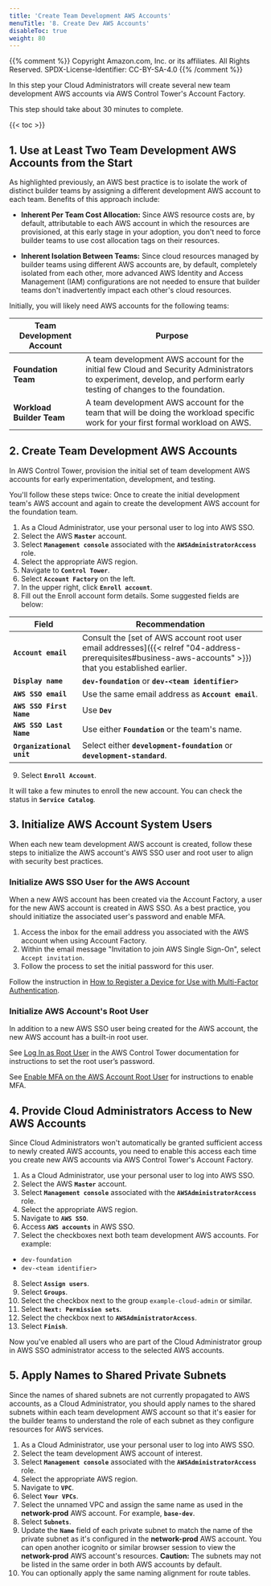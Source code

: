 ```yaml
---
title: 'Create Team Development AWS Accounts'
menuTitle: '8. Create Dev AWS Accounts'
disableToc: true
weight: 80
---
```


{{% comment %}}
Copyright Amazon.com, Inc. or its affiliates. All Rights Reserved.
SPDX-License-Identifier: CC-BY-SA-4.0
{{% /comment %}}

In this step your Cloud Administrators will create several new team development AWS accounts via AWS Control Tower's Account Factory.

This step should take about 30 minutes to complete.

{{< toc >}}

## 1. Use at Least Two Team Development AWS Accounts from the Start

As highlighted previously, an AWS best practice is to isolate the work of distinct builder teams by assigning a different development AWS account to each team. Benefits of this approach include:

* **Inherent Per Team Cost Allocation:** Since AWS resource costs are, by default, attributable to each AWS account in which the resources are provisioned, at this early stage in your adoption, you don't need to force builder teams to use cost allocation tags on their resources.

* **Inherent Isolation Between Teams:** Since cloud resources managed by builder teams using different AWS accounts are, by default, completely isolated from each other, more advanced AWS Identity and Access Management (IAM) configurations are not needed to ensure that builder teams don't inadvertently impact each other's cloud resources.

Initially, you will likely need AWS accounts for the following teams:

|Team Development Account|Purpose|
|----------------|-------|
|**Foundation Team**|A team development AWS account for the initial few Cloud and Security Administrators to experiment, develop, and perform early testing of changes to the foundation.|
|**Workload Builder Team**|A team development AWS account for the team that will be doing the workload specific work for your first formal workload on AWS.|

## 2. Create Team Development AWS Accounts

In AWS Control Tower, provision the initial set of team development AWS accounts for early experimentation, development, and testing. 

You'll follow these steps twice: Once to create the initial development team's AWS account and again to create the development AWS account for the foundation team.

1. As a Cloud Administrator, use your personal user to log into AWS SSO.
2. Select the AWS **`Master`** account.
3. Select **`Management console`** associated with the **`AWSAdministratorAccess`** role.
4. Select the appropriate AWS region.
5. Navigate to **`Control Tower`**.
6. Select **`Account Factory`** on the left.
7. In the upper right, click **`Enroll account`**.
8. Fill out the Enroll account form details. Some suggested fields are below:

|Field|Recommendation|
|-----|---------------|
|**`Account email`**|Consult the [set of AWS account root user email addresses]({{< relref "04-address-prerequisites#business-aws-accounts" >}}) that you established earlier.|
|**`Display name`**|**`dev-foundation`** or **`dev-<team identifier>`**|
|**`AWS SSO email`**|Use the same email address as **`Account email`**.|
|**`AWS SSO First Name`**|Use **`Dev`**|
|**`AWS SSO Last Name`**|Use either **`Foundation`** or the team's name.|
|**`Organizational unit`**|Select either **`development-foundation`** or **`development-standard`**.|

9. Select **`Enroll Account`**.

It will take a few minutes to enroll the new account. You can check the status in **`Service Catalog`**.

## 3. Initialize AWS Account System Users

When each new team development AWS account is created, follow these steps to initialize the AWS account's AWS SSO user and root user to align with security best practices.

### Initialize AWS SSO User for the AWS Account
When a new AWS account has been created via the Account Factory, a user for the new AWS account is created in AWS SSO. As a best practice, you should initiatize the associated user's password and enable MFA. 

1. Access the inbox for the email address you associated with the AWS account when using Account Factory.
2. Within the email message "Invitation to join AWS Single Sign-On", select `Accept invitation`.
3. Follow the process to set the initial password for this user.

Follow the instruction in [How to Register a Device for Use with Multi-Factor Authentication](https://docs.aws.amazon.com/singlesignon/latest/userguide/user-device-registration.html).

### Initialize AWS Account's Root User

In addition to a new AWS SSO user being created for the AWS account, the new AWS account has a built-in root user.  

See [Log In as Root User](https://docs.aws.amazon.com/controltower/latest/userguide/best-practices.html#root-login) in the AWS Control Tower documentation for instructions to set the root user’s password.

See [Enable MFA on the AWS Account Root User](https://docs.aws.amazon.com/IAM/latest/UserGuide/id_root-user.html#id_root-user_manage_mfa) for instructions to enable MFA.

## 4. Provide Cloud Administrators Access to New AWS Accounts

Since Cloud Administrators won't automatically be granted sufficient access to newly created AWS accounts, you need to enable this access each time you create new AWS accounts via AWS Control Tower's Account Factory.

1. As a Cloud Administrator, use your personal user to log into AWS SSO.
2. Select the AWS **`Master`** account.
3. Select **`Management console`** associated with the **`AWSAdministratorAccess`** role.
4. Select the appropriate AWS region.
5. Navigate to **`AWS SSO`**.
6. Access **`AWS accounts`** in AWS SSO.
7. Select the checkboxes next both team development AWS accounts. For example:
  * `dev-foundation`
  * `dev-<team identifier>`
8. Select **`Assign users`**.
9. Select **`Groups`**.
10. Select the checkbox next to the group `example-cloud-admin` or similar.
11. Select **`Next: Permission sets`**.
12. Select the checkbox next to **`AWSAdministratorAccess`**.
13. Select **`Finish`**.

Now you've enabled all users who are part of the Cloud Administrator group in AWS SSO administrator access to the selected AWS accounts.

## 5. Apply Names to Shared Private Subnets

Since the names of shared subnets are not currently propagated to AWS accounts, as a Cloud Administrator, you should apply names to the shared subnets within each team development AWS account so that it's easier for the builder teams to understand the role of each subnet as they configure resources for AWS services.

1. As a Cloud Administrator, use your personal user to log into AWS SSO.
2. Select the team development AWS account of interest.
3. Select **`Management console`** associated with the **`AWSAdministratorAccess`** role.
4. Select the appropriate AWS region.
5. Navigate to **`VPC`**.
6. Select **`Your VPCs`**.
7. Select the unnamed VPC and assign the same name as used in the **network-prod** AWS account. For example, **`base-dev`**.
8. Select **`Subnets`**.
9. Update the **`Name`** field of each private subnet to match the name of the private subnet as it's configured in the **network-prod** AWS account. You can open another icognito or similar browser session to view the **network-prod** AWS account's resources. **Caution:** The subnets may not be listed in the same order in both AWS accounts by default.
10. You can optionally apply the same naming alignment for route tables.